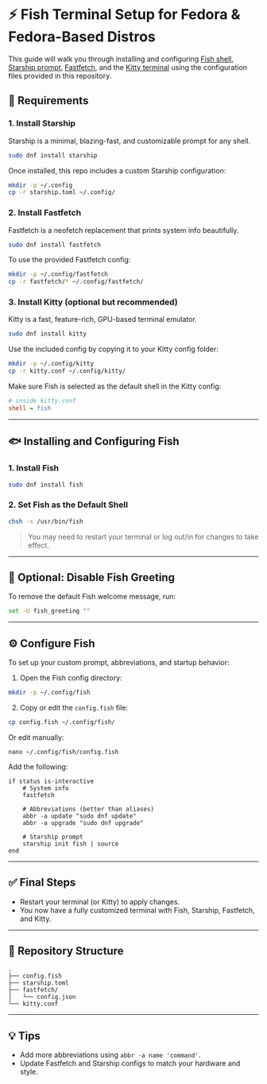 # ⚡ Fish Terminal Setup for Fedora & Fedora-Based Distros

This guide will walk you through installing and configuring [Fish shell](https://fishshell.com), [Starship prompt](https://starship.rs), [Fastfetch](https://github.com/fastfetch-cli/fastfetch), and the [Kitty terminal](https://sw.kovidgoyal.net/kitty/) using the configuration files provided in this repository.

## 🔧 Requirements

### 1. Install Starship

Starship is a minimal, blazing-fast, and customizable prompt for any shell.

```bash
sudo dnf install starship
```

Once installed, this repo includes a custom Starship configuration:

```bash
mkdir -p ~/.config
cp -r starship.toml ~/.config/
```

### 2. Install Fastfetch

Fastfetch is a neofetch replacement that prints system info beautifully.

```bash
sudo dnf install fastfetch
```

To use the provided Fastfetch config:

```bash
mkdir -p ~/.config/fastfetch
cp -r fastfetch/* ~/.config/fastfetch/
```

### 3. Install Kitty (optional but recommended)

Kitty is a fast, feature-rich, GPU-based terminal emulator.

```bash
sudo dnf install kitty
```

Use the included config by copying it to your Kitty config folder:

```bash
mkdir -p ~/.config/kitty
cp -r kitty.conf ~/.config/kitty/
```

Make sure Fish is selected as the default shell in the Kitty config:

```ini
# inside kitty.conf
shell = fish
```

---

## 🐟 Installing and Configuring Fish

### 1. Install Fish

```bash
sudo dnf install fish
```

### 2. Set Fish as the Default Shell

```bash
chsh -s /usr/bin/fish
```

> You may need to restart your terminal or log out/in for changes to take effect.

---

## 🧹 Optional: Disable Fish Greeting

To remove the default Fish welcome message, run:

```bash
set -U fish_greeting ""
```

---

## ⚙️ Configure Fish

To set up your custom prompt, abbreviations, and startup behavior:

1. Open the Fish config directory:

```bash
mkdir -p ~/.config/fish
```

2. Copy or edit the `config.fish` file:

```bash
cp config.fish ~/.config/fish/
```

Or edit manually:

```fish
nano ~/.config/fish/config.fish
```

Add the following:

```fish
if status is-interactive
    # System info
    fastfetch

    # Abbreviations (better than aliases)
    abbr -a update "sudo dnf update"
    abbr -a upgrade "sudo dnf upgrade"

    # Starship prompt
    starship init fish | source
end
```

---

## ✅ Final Steps

* Restart your terminal (or Kitty) to apply changes.
* You now have a fully customized terminal with Fish, Starship, Fastfetch, and Kitty.

---

## 📁 Repository Structure

```
.
├── config.fish
├── starship.toml
├── fastfetch/
│   └── config.json
└── kitty.conf
```

---

## 💡 Tips

* Add more abbreviations using `abbr -a name 'command'`.
* Update Fastfetch and Starship configs to match your hardware and style.
